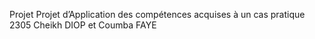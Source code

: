 Projet Projet d’Application des compétences acquises à un cas pratique 2305 
Cheikh DIOP et Coumba FAYE
